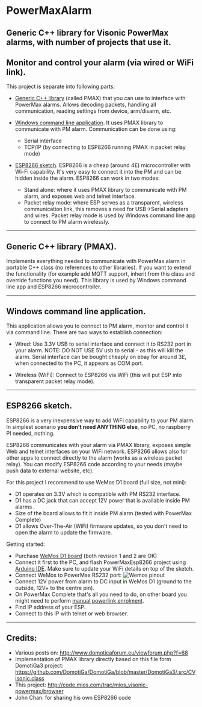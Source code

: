 # PowerMaxAlarm

## Generic C++ library for Visonic PowerMax alarms, with number of projects that use it.
## Monitor and control your alarm (via wired or WiFi link).

This project is separate into following parts:
* [Generic C++ library](#generic-c-library-pmax) (called PMAX) that you can use to interface with PowerMax alarms.
  Allows decoding packets, handling all communication, reading settings from device, arm/disarm, etc.
  
* [Windows command line application](#windows-command-line-application).
  It uses PMAX library to communicate with PM alarm.
  Communication can be done using:
    * Serial interface
    * TCP/IP (by connecting to ESP8266 running PMAX in packet relay mode)
    
* [ESP8266 sketch](#esp8266-sketch).
  ESP8266 is a cheap (around 4£) microcontroller with Wi-Fi capability.
  It's very easy to connect it into the PM and can be hidden inside the alarm.
  ESP8266 can work in two modes:
    * Stand alone: where it uses PMAX library to communicate with PM alarm, and exposes web and telnet interface.
    * Packet relay mode: where ESP serves as a transparent, wireless communication link, this removes a need for USB->Serial adapters and wires.
                         Packet relay mode is used by Windows command line app to connect to PM alarm wirelessly.

***
## Generic C++ library (PMAX).
Implements everything needed to communicate with PowerMax alarm in portable C++ class (no references to other libraries).
If you want to extend the functionality (for example add MQTT support, inherit from this class and override functions you need). 
This library is used by Windows command line app and ESP8266 microcontroller.

***
## Windows command line application.
This application allows you to connect to PM alarm, monitor and control it via command line.
There are two ways to establish connection:

* Wired:
  Use 3.3V USB to serial interface and connect it to RS232 port in your alarm.
  NOTE: DO NOT USE 5V usb to serial - as this will kill the alarm.
  Serial interface can be bought cheaply on ebay for around 3£, when connected to the PC, it appears as COM port.
  
* Wireless (WiFi):
  Connect to ESP8266 via WiFi (this will put ESP into transparent packet relay mode).
  

***
## ESP8266 sketch.
ESP8266 is a very inexpensive way to add WiFi capability to your PM alarm.
In simplest scenario **you don't need ANYTHING else**, no PC, no raspberry PI needed, nothing.

ESP8266 communicates with your alarm via PMAX library, exposes simple Web and telnet interfaces on your WiFi network.
ESP8266 allows also for other apps to connect directly to the alarm (works as a wireless packet relay).
You can modify ESP8266 code according to your needs (maybe push data to external website, etc).

For this project I recommend to use WeMos D1 board (full size, not mini):
* D1 operates on 3.3V which is compatible with PM RS232 interface.
* D1 has a DC jack that can accept 12V power that is available inside PM alarms .
* Size of the board allows to fit it inside PM alarm (tested with PowerMax Complete)
* D1 allows Over-The-Air (WiFi) firmware updates, so you don't need to open the alarm to update the firmware.
    
Getting started:
* Purchase [WeMos D1 board](http://www.wemos.cc/Products/d1_r2.html) (both revision 1 and 2 are OK)
* Connect it first to the PC, and flash PowerMaxEsp8266 project using [Arduino IDE](http://www.wemos.cc/tutorial/get_started_in_arduino.html). Make sure to update your WiFi details on top of the sketch.
* Connect WeMos to PowerMax RS232 port:
  ![Wemos pinout](https://github.com/irekzielinski/PowerMaxAlarm/blob/master/doc/WemosPowerMax.png?raw=true)
* Connect 12V power from alarm to DC input in WeMos D1 (ground to the outside, 12V+ to the centre pin).
* On PowerMax Complete that's all you need to do, on other board you might need to perform [manual powerlink enrolment](doc/Enrolment.md).
* Find IP address of your ESP.
* Connect to this IP with telnet or web browser.


***
## Credits:
* Various posts on: http://www.domoticaforum.eu/viewforum.php?f=68
* Implementation of PMAX library directly based on this file form DomotiGa3 project: https://github.com/DomotiGa/DomotiGa/blob/master/DomotiGa3/.src/CVisonic.class
* This project: http://code.mios.com/trac/mios_visonic-powermax/browser
* John Chan: for sharing his own ESP8266 code
